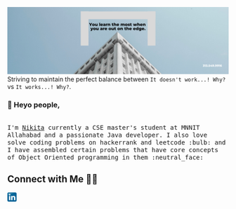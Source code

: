![](https://github.com/nikita040/nikita040/blob/master/Assets/White%20Business%20Architecture%20LinkedIn%20Banner.png)
Striving to maintain the perfect balance between `It doesn't work...! Why?` vs `It works...! Why?`.

### 👋 Heyo people,
<br>
  <samp>
    I'm <a href="https://coderjojo.netlify.app/">Nikita</a> currently a CSE master's student at MNNIT Allahabad and a passionate Java developer. I also love solve coding problems on hackerrank and leetcode :bulb: and I have assembled certain problems that have core concepts of Object Oriented programming in them :neutral_face:
  </samp>

## Connect with Me 🤝🏻

<a href="https://www.linkedin.com/in/nikita-rani/">
  <img align="left" alt="Nikita rani linkedin" width="21px" src="https://github.com/nikita040/nikita040/blob/master/Assets/download.jpg" />
</a>
